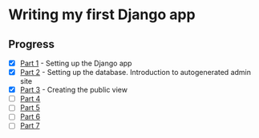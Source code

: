 # Writing my first Django app

## Progress
 - [X] [Part 1](https://docs.djangoproject.com/en/2.0/intro/tutorial01/) - Setting up the Django app
 - [X] [Part 2](https://docs.djangoproject.com/en/2.0/intro/tutorial02/) - Setting up the database. Introduction to autogenerated admin site
 - [X] [Part 3](https://docs.djangoproject.com/en/2.0/intro/tutorial03/) - Creating the public view
 - [ ] [Part 4](https://docs.djangoproject.com/en/2.0/intro/tutorial04/)
 - [ ] [Part 5](https://docs.djangoproject.com/en/2.0/intro/tutorial05/)
 - [ ] [Part 6](https://docs.djangoproject.com/en/2.0/intro/tutorial06/)
 - [ ] [Part 7](https://docs.djangoproject.com/en/2.0/intro/tutorial07/)
